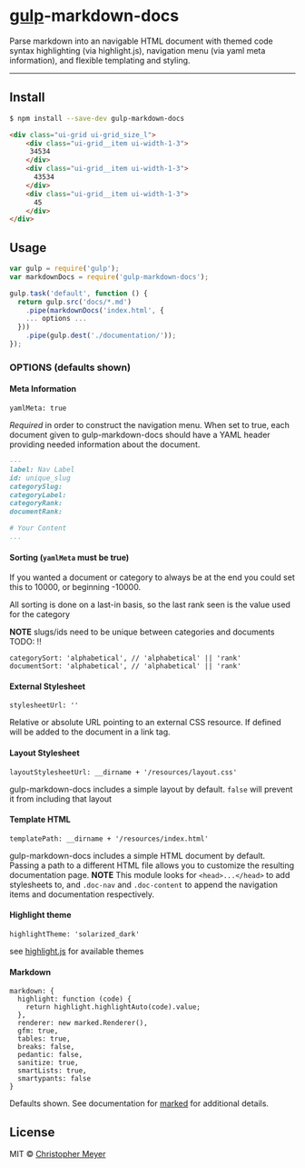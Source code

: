 <!--
[index]
-->

# [gulp](http://gulpjs.com)-markdown-docs
Parse markdown into an navigable HTML document with themed code syntax highlighting (via highlight.js), navigation menu (via yaml meta information), and flexible templating and styling.

---

## Install

```sh
$ npm install --save-dev gulp-markdown-docs
```

```html
<div class="ui-grid ui-grid_size_l">
    <div class="ui-grid__item ui-width-1-3">
     34534
    </div>
    <div class="ui-grid__item ui-width-1-3">
      43534
    </div>
    <div class="ui-grid__item ui-width-1-3">
      45
    </div>
</div>
```

## Usage

```js
var gulp = require('gulp');
var markdownDocs = require('gulp-markdown-docs');

gulp.task('default', function () {
  return gulp.src('docs/*.md')
    .pipe(markdownDocs('index.html', {
    ... options ...
  }))
    .pipe(gulp.dest('./documentation/'));
});
```


### OPTIONS (defaults shown)

#### Meta Information

    yamlMeta: true

*Required* in order to construct the navigation menu. When set to true, each document given to gulp-markdown-docs should have a YAML header providing needed information about the document.

```md
---
label: Nav Label
id: unique_slug
categorySlug:
categoryLabel:
categoryRank:
documentRank:

# Your Content
...
```

#### Sorting (`yamlMeta` must be true)
If you wanted a document or category to always be at the end you could set this to 10000, or beginning -10000.

All sorting is done on a last-in basis, so the last rank seen is the value used for the category

**NOTE**  slugs/ids need to be unique between categories and documents TODO: !!

    categorySort: 'alphabetical', // 'alphabetical' || 'rank'
    documentSort: 'alphabetical', // 'alphabetical' || 'rank'

#### External Stylesheet

    stylesheetUrl: ''

Relative or absolute URL pointing to an external CSS resource. If defined will be added to the document in a link tag.

#### Layout Stylesheet

    layoutStylesheetUrl: __dirname + '/resources/layout.css'

gulp-markdown-docs includes a simple layout by default. `false` will prevent it from including that layout

#### Template HTML

    templatePath: __dirname + '/resources/index.html'

gulp-markdown-docs includes a simple HTML document by default. Passing a path to a different HTML file allows you to customize the resulting documentation page.
**NOTE** This module looks for `<head>...</head>` to add stylesheets to, and `.doc-nav` and `.doc-content` to append the navigation items and documentation respectively.

#### Highlight theme

    highlightTheme: 'solarized_dark'

see [highlight.js](https://highlightjs.org/) for available themes


#### Markdown

    markdown: {
      highlight: function (code) {
        return highlight.highlightAuto(code).value;
      },
      renderer: new marked.Renderer(),
      gfm: true,
      tables: true,
      breaks: false,
      pedantic: false,
      sanitize: true,
      smartLists: true,
      smartypants: false
    }

Defaults shown. See documentation for [marked](https://www.npmjs.org/package/marked) for additional details.


## License

MIT © [Christopher Meyer](https://github.com/sojournerc)
